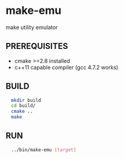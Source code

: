 # make-emu
  make utility emulator
## PREREQUISITES
- cmake >=2.8 installed
- c++11 capable compiler (gcc 4.7.2 works)

## BUILD
```bash
  mkdir build
  cd build/
  cmake ..
  make
```
## RUN
```bash
  ../bin/make-emu [target]
```
